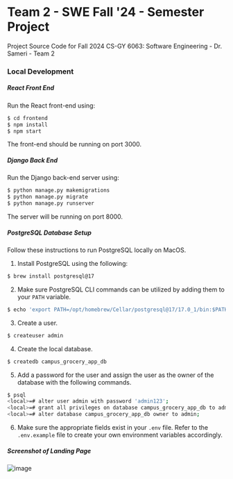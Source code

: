 # Team 2 - SWE Fall '24 - Semester Project
Project Source Code for Fall 2024 CS-GY 6063: Software Engineering - Dr. Sameri - Team 2

### Local Development
##### React Front End
Run the React front-end using:
```sh
$ cd frontend
$ npm install
$ npm start
```

The front-end should be running on port 3000.

##### Django Back End
Run the Django back-end server using:
```sh
$ python manage.py makemigrations
$ python manage.py migrate
$ python manage.py runserver
```

The server will be running on port 8000.

##### PostgreSQL Database Setup
Follow these instructions to run PostgreSQL locally on MacOS. 

1. Install PostgreSQL using the following:
```sh
$ brew install postgresql@17
```
2. Make sure PostgreSQL CLI commands can be utilized by adding them to your `PATH` variable.
```sh
$ echo 'export PATH=/opt/homebrew/Cellar/postgresql@17/17.0_1/bin:$PATH"' >> ~/.zshrc
```
3. Create a user.
```sh
$ createuser admin
```
4. Create the local database.
```sh
$ createdb campus_grocery_app_db
```
5. Add a password for the user and assign the user as the owner of the database with the following commands.
```sh
$ psql
<local>=# alter user admin with password 'admin123';
<local>=# grant all privileges on database campus_grocery_app_db to admin;
<local>=# alter database campus_grocery_app_db owner to admin;
```
6. Make sure the appropriate fields exist in your `.env` file. Refer to the `.env.example` file to create your own environment variables accordingly.


##### Screenshot of Landing Page

![image](https://github.com/user-attachments/assets/ab124e65-049f-43b2-8e02-6c57371db876)


